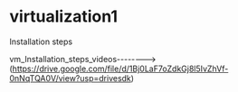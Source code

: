 # virtualization1
Installation steps

vm_Installation_steps_videos-------->(https://drive.google.com/file/d/1Bj0LaF7oZdkGj8l5IvZhVf-0nNqTQA0V/view?usp=drivesdk)
